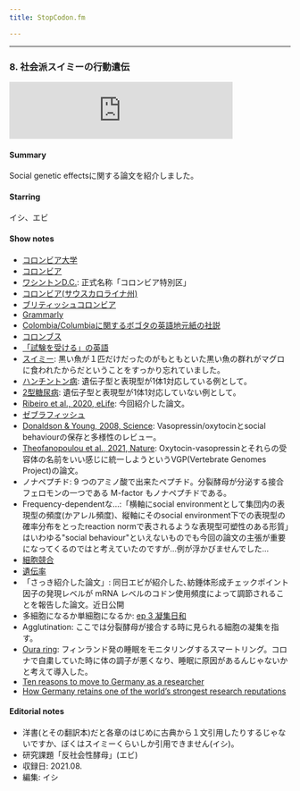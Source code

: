 ```yaml
---
title: StopCodon.fm

---
```

-------
### 8. 社会派スイミーの行動遺伝
<iframe src="https://anchor.fm/stopcodon/embed/episodes/8-e175vns" height="102px" width="400px" frameborder="0" scrolling="no"></iframe>

#### Summary
Social genetic effectsに関する論文を紹介しました。

#### Starring
イシ、エビ

#### Show notes
+ [コロンビア大学](https://ja.wikipedia.org/wiki/コロンビア大学)
+ [コロンビア](https://ja.wikipedia.org/wiki/コロンビア)
+ [ワシントンD.C.](https://ja.wikipedia.org/wiki/ワシントンD.C.): 正式名称「コロンビア特別区」
+ [コロンビア(サウスカロライナ州)](https://ja.wikipedia.org/wiki/コロンビア_(サウスカロライナ州))
+ [ブリティッシュコロンビア](https://ja.wikipedia.org/wiki/ブリティッシュコロンビア)
+ [Grammarly](https://www.grammarly.com/)
+ [Colombia/Columbiaに関するボゴタの英語地元紙の社説](http://thecitypaperbogota.com/opinion/columbia-vs-colombia/1576)
+ [コロンブス](https://ja.wikipedia.org/wiki/クリストファー・コロンブス)
+ [「試験を受ける」の英語](https://www.quora.com/Do-you-write-take-or-give-an-exam)
+ [スイミー](https://www.amazon.co.jp/スイミー―ちいさなかしこいさかなのはなし-レオ・レオニ/dp/4769020015): 黒い魚が１匹だけだったのがもともといた黒い魚の群れがマグロに食われたからだということをすっかり忘れていました。
+ [ハンチントン病](https://ja.wikipedia.org/wiki/ハンチントン病): 遺伝子型と表現型が1体1対応している例として。
+ [2型糖尿病](https://ja.wikipedia.org/wiki/2型糖尿病): 遺伝子型と表現型が1体1対応していない例として。
+ [Ribeiro et al., 2020, eLife](https://elifesciences.org/articles/56973): 今回紹介した論文。
+ [ゼブラフィッシュ](https://ja.wikipedia.org/wiki/ゼブラフィッシュ)
+ [Donaldson & Young, 2008, Science](https://science.sciencemag.org/content/322/5903/900.long): Vasopressin/oxytocinとsocial behaviourの保存と多様性のレビュー。
+ [Theofanopoulou et al., 2021, Nature](https://www.nature.com/articles/s41586-020-03040-7): Oxytocin-vasopressinとそれらの受容体の名前をいい感じに統一しようというVGP(Vertebrate Genomes Project)の論文。
+ ノナペプチド: 9 つのアミノ酸で出来たペプチド。分裂酵母が分泌する接合フェロモンの一つである M-factor もノナペプチドである。
+ Frequency-dependentな…:「横軸にsocial environmentとして集団内の表現型の頻度(かアレル頻度)、縦軸にそのsocial environment下での表現型の確率分布をとったreaction normで表されるような表現型可塑性のある形質」はいわゆる"social behaviour"といえないものでも今回の論文の主張が重要になってくるのではと考えていたのですが…例が浮かびませんでした…
+ [細胞競合](http://leading.lifesciencedb.jp/6-e008)
+ [遺伝率](https://ja.wikipedia.org/wiki/遺伝率)
+ 「さっき紹介した論文」: 同日エビが紹介した､紡錘体形成チェックポイント因子の発現レベルが mRNA レベルのコドン使用頻度によって調節されることを報告した論文。近日公開
+ 多細胞になるか単細胞になるか: [ep 3 凝集日和](https://anchor.fm/stopcodon/episodes/3-e147tnq)
+ Agglutination: ここでは分裂酵母が接合する時に見られる細胞の凝集を指す。
+ [Oura ring](https://ouraring.com/): フィンランド発の睡眠をモニタリングするスマートリング。コロナで自粛していた時に体の調子が悪くなり、睡眠に原因があるんじゃないかと考えて導入した。
+ [Ten reasons to move to Germany as a researcher](https://www.nature.com/articles/d41586-019-00912-5)
+ [How Germany retains one of the world’s strongest research reputations](https://www.nature.com/articles/d41586-020-03318-w)


#### Editorial notes
+ 洋書(とその翻訳本)だと各章のはじめに古典から１文引用したりするじゃないですか、ぼくはスイミーくらいしか引用できません(イシ)。
+ 研究課題「反社会性酵母」(エビ)
+ 収録日: 2021.08.
+ 編集: イシ

